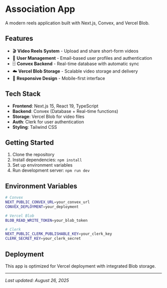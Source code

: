 # Association App

A modern reels application built with Next.js, Convex, and Vercel Blob.

## Features

- 🎬 **Video Reels System** - Upload and share short-form videos
- 👤 **User Management** - Email-based user profiles and authentication
- 🗄️ **Convex Backend** - Real-time database with automatic sync
- ☁️ **Vercel Blob Storage** - Scalable video storage and delivery
- 📱 **Responsive Design** - Mobile-first interface

## Tech Stack

- **Frontend**: Next.js 15, React 19, TypeScript
- **Backend**: Convex (Database + Real-time functions)
- **Storage**: Vercel Blob for video files
- **Auth**: Clerk for user authentication
- **Styling**: Tailwind CSS

## Getting Started

1. Clone the repository
2. Install dependencies: `npm install`
3. Set up environment variables
4. Run development server: `npm run dev`

## Environment Variables

```bash
# Convex
NEXT_PUBLIC_CONVEX_URL=your_convex_url
CONVEX_DEPLOYMENT=your_deployment

# Vercel Blob
BLOB_READ_WRITE_TOKEN=your_blob_token

# Clerk
NEXT_PUBLIC_CLERK_PUBLISHABLE_KEY=your_clerk_key
CLERK_SECRET_KEY=your_clerk_secret
```

## Deployment

This app is optimized for Vercel deployment with integrated Blob storage.

---

*Last updated: August 26, 2025*
